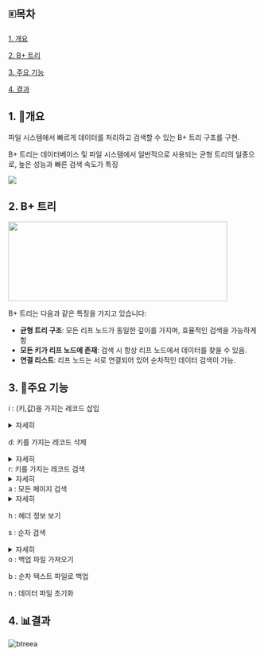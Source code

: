 ## 🗉목차
[1. 개요](#1-개요)

[2. B+ 트리](#2-B-트리)

[3. 주요 기능](#3-주요-기능)

[4. 결과](#4-결과)

## 1. 🌳개요

파일 시스템에서 빠르게 데이터를 처리하고 검색할 수 있는 B+ 트리 구조를 구현. 

B+ 트리는 데이터베이스 및 파일 시스템에서 일반적으로 사용되는 균형 트리의 일종으로, 높은 성능과 빠른 검색 속도가 특징

<img src="https://img.shields.io/badge/c++-00599C?style=flat-square&logo=c%2B%2B&logoColor=white">

## 2. B+ 트리
<img src="https://github.com/user-attachments/assets/23c7fe29-dddf-4b57-abe7-489a6ebda450" width="440" height="160"/>

B+ 트리는 다음과 같은 특징을 가지고 있습니다:
- **균형 트리 구조**: 모든 리프 노드가 동일한 깊이를 가지며, 효율적인 검색을 가능하게 함
- **모든 키가 리프 노드에 존재**: 검색 시 항상 리프 노드에서 데이터를 찾을 수 있음.
- **연결 리스트**: 리프 노드는 서로 연결되어 있어 순차적인 데이터 검색이 가능.

## 3. 🔧주요 기능

i : (키,값)을 가지는 레코드 삽입

<details>
<summary>자세히</summary>

레코드 중복 검사: 삽입하려는 키가 이미 존재하는지 확인. 존재할 경우 삽입을 중단.

노드 탐색: 삽입 위치를 찾기 위해 스택을 사용하여 트리를 탐색. 스택이 비어 있으면 새로운 루트를 생성.

노드 분할 처리: 현재 페이지가 가득 차면 노드를 분할, 새로운 키를 부모 노드에 삽입.

레코드 추가: 노드에 공간이 있다면 새로운 레코드를 추가.

디스크 기록: 모든 작업이 완료된 후, 변경된 페이지를 디스크에 기록.
  <details>
  <summary>코드 펼치기</summary>

```
# include "stdio.h"
# include "string.h"
# include "BTree.h"

extern BufferManager *bufferManager;
extern BTreeHeader *bTreeHeader;
Key splitNode(BTreePagePtr page, Key key, int newPage, int index);
 /*리프가 아닌 노드를 분할*/
Key splitLeaf(BTreePagePtr page, BTreeRecord *record, int index);
 /*리프노드를 분할*/
BOOL insertRecord(BTreeRecord *newRecord){
	/*(key, value)를 갖는 레코드 추가 */
	int index = 0, leftPage = 0, rightPage = 0;
	BOOL finished = FALSE, ret;
	STACK * stack;
	Key key = newRecord -> key;
	BTreePagePtr page = (BTreePagePtr)malloc(bufferManager -> pageSize);
	if(findRecord(key, page)) return FALSE;
	while(finished == FALSE){
		stack = pop();
		if(stack == NULL){
			/*stack 이 비었다면 새로운 루트 생성 : 트리 높이 1 증가 */
			leftPage = bTreeHeader -> rootPage;
			bTreeHeader -> rootPage = newBTreePage();
			initBTreePage(page, bTreeHeader -> rootPage, FALSE);
			CHILD(page, 0) = leftPage;
			index = 0;
		} else {
			/*삽입이 일어날 노드를 읽어 온다 */
			index = stack -> index;
			if(rightPage != 0){
				readBTreePage(stack -> pageNo, page);
			}
		}
		if(isFull(page)){
			/*노드가 꽉 찼다면 split하고, 부모 노드에 삽입할 키를 얻는다*/
			if(ISLEAF(page)){
				key = splitLeaf(page, newRecord, index);
			}else{
				key = splitNode(page, key, rightPage, index);
			}

		rightPage= PAGENO(page);
		} else {
			/* 노드에 공간에 있다면 레코드를 추가 */
			if (ISLEAF(page)) {
				ret= addRecord(page, newRecord, index);
			} else {
				ret= addKey(page, key, rightPage, index);
			}
			finished= TRUE;
		}
	}
	/* 레코드가 제대로 추가되었으면, 실제로 디스크에 기록 */
	if (ret) writeBTreePage(PAGENO(page), page);
	free(page);
	return ret;
}
Key splitNode(BTreePagePtr page, Key newKey, int rightPage, int index) {
	/* 리프가 아닌 노드를 분할 */
	BTreePagePtr bigPage=
		(BTreePagePtr)malloc(bufferManager->pageSize+sizeof(Key)+sizeof(int));
	int key= 0, midIndex= 0;
	initBTreePage(bigPage, -2, FALSE);
	/* 기존 키와 새로운 키를 복사 */
	copyNode(page, bigPage, 0, KEYCNT(page));
	addKey(bigPage, newKey, rightPage, index);
	/* 상위 노드에 삽입될 키를 설정 */
	midIndex= KEYCNT(bigPage) / 2;
	key= KEY(bigPage, midIndex);
	/* Overflow가 일어난 노드에 분배 */
	copyNode(bigPage, page, 0, midIndex);
	index= newBTreePage();
	writeBTreePage(PAGENO(page), page);
	/* 새로 할당된 노드에 분배 */
	initBTreePage(page, index, FALSE);
	copyNode(bigPage, page, midIndex+1, KEYCNT(bigPage)-midIndex-1);
	writeBTreePage(PAGENO(page), page);
	free(bigPage);

	return key;
}
Key splitLeaf(BTreePagePtr page, BTreeRecord * newRecord, int index) {
		/*리프노드를 분할*/
	BTreePagePtr bigPage=
		(BTreePagePtr)malloc(bufferManager->pageSize+sizeof(BTreeRecord));
	int key= 0, midIndex= 0;
		/*기존 레코드와 새로운 레코드를 복사*/
	initBTreePage(bigPage, -2, TRUE);
	copyNode(page, bigPage, 0, KEYCNT(page));
	addRecord(bigPage, newRecord, index);
		/*상위노드에 삽입될 키를 설정, ceiling(bigNode의 key개수/2)+1*/
	midIndex= KEYCNT(bigPage) / 2-1+KEYCNT(bigPage) % 2;
	key= RECORD(bigPage, midIndex).key;
		/*Overflow가 일어난 노드에 분배*/
	copyNode(bigPage, page, 0, midIndex+1);
	index= NEXT(page);
	NEXT(page)= newBTreePage();
	writeBTreePage(PAGENO(page), page);
		/*새로 할당된 노드에 분배*/
	initBTreePage(page, NEXT(page), TRUE);
	NEXT(page)= index;
	copyNode(bigPage, page, midIndex+1, KEYCNT(bigPage)-midIndex-1);
	writeBTreePage(PAGENO(page), page);
	free(bigPage);
	return key;
}
```
  </details>
</details>

d: 키를 가지는 레코드 삭제
<details>
<summary>자세히</summary>
  
레코드 존재 확인: 삭제하려는 키가 존재하는지 확인합니다. 존재하지 않으면 함수가 종료됩니다.
  
노드 탐색: 삭제할 키가 있는 노드를 찾기 위해 스택을 사용하여 트리를 탐색합니다.

레코드 삭제: 키가 있는 노드에서 레코드를 삭제합니다.

언더플로우 처리: 노드에서 레코드를 삭제한 후, 노드의 키 수가 최소 허용치를 밑돌면 형제 노드와 합병하거나 키를 재분배합니다.

루트 노드 처리: 루트 노드가 비게 되면 새로운 루트를 설정합니다
  <details>
  <summary>코드 펼치기</summary>
    
    ```
    #include "BTree.h"
extern BufferManager * bufferManager;
extern BTreeHeader * bTreeHeader;
void mergeNode(BTreePagePtr child, BTreePagePtr sibling, BTreePagePtr parent, STACK * stack);
	/*리프가 아닌 노드를 합병*/
void mergeLeaf(BTreePagePtr child, BTreePagePtr sibling, BTreePagePtr parent, STACK * stack); 
	/*리프 노드를 합병*/
BOOL redistributeLeaf(BTreePagePtr child, BTreePagePtr sibling, BTreePagePtr parent, int i);
	/*리프가 아닌 노드를 재분배*/
BOOL redistributeNode(BTreePagePtr child, BTreePagePtr sibling, BTreePagePtr parent, int i);
	/*리프 노드를 재분배*/ 
int selectSibling(BTreePagePtr sibling, BTreePagePtr parent, STACK * stack);
	/*재분배에 참여하는 형제노드를 선택한다*/
BOOL deleteRecord(Key key){
	/*key를 갖는 레코드 삭제*/
	int i= 0;
	BOOL finished= FALSE, ret;
	STACK * stack;
	BTreePagePtr child 	= (BTreePagePtr)malloc(bufferManager-> pageSize); 
	BTreePagePtr sibling 	= (BTreePagePtr)malloc(bufferManager-> pageSize); 
	BTreePagePtr parent 	= (BTreePagePtr)malloc(bufferManager-> pageSize); 
	BTreePagePtr temp;
	if (findRecord(key, child) ==FALSE) return FALSE;
	while (finished == FALSE) {
		stack= pop(); 
		if (ISLEAF(child)) {
			ret= removeRecord(child, stack->index);
		} else {
			ret= removeKey(child, stack->index);
		}
		if (stack-> pageNo == bTreeHeader-> rootPage) {
			if (KEYCNT(child) == 0 && ISLEAF(child)== FALSE) {
				/*루트가 비게면 0번째 자식을 새로운 루트로 삼는다 */ 				
				freeBTreePage(child);
				bTreeHeader-> rootPage= CHILD(child, 0);
				return TRUE;
			}		
			finished= TRUE;
		} else if (KEYCNT(child) < MIN(child)) { 
			stack= peek();
			
			i=selectSibling(sibling, parent, stack);
	if (i == -1) {
		if(ISLEAF(child)){
			mergeLeaf(child, sibling, parent, stack);
		}else{
			mergeNode(child, sibling, parent, stack);
		}
	}else{
		if(ISLEAF(child)){
		redistributeLeaf(child, sibling, parent,i);
		}else{
		redistributeNode(child, sibling, parent, i);
		}
		finished=TRUE;
	}
	temp=child;
	child=parent;
	parent=temp;
}else{
	finished=TRUE;
  }
}
	writeBTreePage(PAGENO(child),child);
	free(child);
	free(sibling);
	free(parent);
	return TRUE;
}

void mergeNode(BTreePagePtr child, BTreePagePtr sibling, BTreePagePtr parent, STACK * stack){
	/*리프가 아닌 노드를 합병*/
	int j=0;
	BTreePagePtr temp;
	if(stack->index == KEYCNT(parent)){
		temp=sibling;
		sibling=child;
		child=temp;

		stack-> index--;
		readBTreePage(CHILD(parent, stack-> index), child);
	} else {
		readBTreePage(CHILD(parent, stack-> index+1), sibling);
	}
	KEY(child, KEYCNT(child))= KEY(parent, stack-> index);
	CHILD(child, KEYCNT(child)+1)= CHILD(sibling, 0);
	KEYCNT(child) ++;
	for(j= 0; j < KEYCNT(sibling); j++) {
		copyKey(KEYPTR(sibling, j), KEYPTR(child, KEYCNT(child)));
		KEYCNT(child) ++;
	}
	writeBTreePage(PAGENO(child), child);
	freeBTreePage(sibling);
}
void mergeLeaf(BTreePagePtr child, BTreePagePtr sibling,
		BTreePagePtr parent, STACK * stack) {
	/*리프 노드를 합병*/
	int j= 0;
	BTreePagePtr temp;
	if (stack-> index == KEYCNT(parent)) {
		temp= sibling;
		sibling= child;
		child= temp;
		stack->index--;
		readBTreePage(CHILD(parent, stack-> index), child);
	} else {
		readBTreePage(CHILD(parent, stack-> index+1), sibling);
	}
	for (j= 0; j < KEYCNT(sibling); j++) {
		copyRecord(RECORDPTR(sibling)+j, RECORDPTR(child)+KEYCNT(child));
		KEYCNT(child) ++;
	}
	NEXT(child)= NEXT(sibling);
	writeBTreePage(PAGENO(child), child);
	freeBTreePage(sibling);
}

BOOL redistributeLeaf(BTreePagePtr child,BTreePagePtr sibling,BTreePagePtr parent,int i){
	/*리프노드를 재분배*/
	int moveCount = (KEYCNT(child)+KEYCNT(sibling)) / 2-KEYCNT(child);
	int j=0;
	if(RECORD(child,0).key < RECORD(sibling,0).key){
		for(j=0;j<moveCount;j++){
			copyRecord(RECORDPTR(sibling)+j,RECORDPTR(child)+KEYCNT(child)+j);
		}
		KEYCNT(child) += moveCount;
		KEYCNT(sibling) -= moveCount;
		/*왼쪽으로 이동*/
		for(j=0;j<KEYCNT(sibling);j++){
			copyRecord(RECORDPTR(sibling)+moveCount+j,RECORDPTR(sibling)+j);
		}
		KEY(parent,i)=RECORD(child,KEYCNT(child)-1).key;
	}
	else{
		/*오른쪽으로 이동*/
		for(j=KEYCNT(child);j>0;j--){
			copyRecord(RECORDPTR(child)+j-1,RECORDPTR(child)+moveCount+j-1);
		}
		KEYCNT(child) += moveCount;
		KEYCNT(sibling) -= moveCount;
		for(j=0;j<moveCount;j++){
			copyRecord(RECORDPTR(sibling)+KEYCNT(sibling)+j,RECORDPTR(child)+j);
		}
		KEY(parent,i)=RECORD(sibling,KEYCNT(sibling)-1).key;
	}
	writeBTreePage(PAGENO(child),child);
	writeBTreePage(PAGENO(sibling),sibling);
	return TRUE;
}

BOOL redistributeNode(BTreePagePtr child, BTreePagePtr sibling, BTreePagePtr parent, int i)
{
	/*리프 노드를 재분배*/
	int moveCount= (KEYCNT(child)+KEYCNT(sibling)) / 2-KEYCNT(child);
	int j= 0;
	if (KEY(child, 0) < KEY(sibling, 0))
	{
		/*Underflow가 일어난 노드를 채운다*/
		KEY(child, KEYCNT(child))= KEY(parent, i);
		CHILD(child, KEYCNT(child)+1)= CHILD(sibling, 0);
		for (j= 0; j < moveCount-1; j++)
		{
			copyKey(KEYPTR(sibling, j), KEYPTR(child, KEYCNT(child)+j+1));
		}
		KEYCNT(child) += moveCount;
			/*부모 노드로 중간 키 값을 복사*/
		KEY(parent, i)= KEY(sibling, moveCount-1);
			/*재분배에 참여한 sibling을 정리*/
		KEYCNT(sibling) -= moveCount;
		CHILD(sibling, 0)= CHILD(sibling, moveCount);
		for (j=0; j < KEYCNT(sibling); j++)
		{
			copyKey(KEYPTR(sibling, moveCount+j), KEYPTR(sibling, j));
		}
	}
	else
	{
		/*Underflow가 일어난 노드를 정리*/
		for (j= KEYCNT(child); j > 0; j--)
		{
			copyKey(KEYPTR(child, j-1), KEYPTR(child, j-1+moveCount));
		}
		CHILD(child, moveCount)= CHILD(child, 0);
		KEYCNT(child) += moveCount;
			/*Underflow가 일어난 노드를 채운다*/
		KEYCNT(sibling) -= moveCount;
		KEY(child, moveCount-1)= KEY(parent, i);
		for (j= 0; j < moveCount-1; j++)
		{
			copyKey(KEYPTR(sibling, KEYCNT(sibling)+j+1), KEYPTR(child,j));
		}
		CHILD(child, 0)= CHILD(sibling, KEYCNT(sibling)+1);
			/*부모 노드로 중간 키 값을 복사*/
		KEY(parent, i)= KEY(sibling, KEYCNT(sibling));
			

}
 writeBTreePage(PAGENO(child), child);
 writeBTreePage(PAGENO(sibling), sibling);
 return TRUE;
}
int selectSibling(BTreePagePtr sibling, BTreePagePtr parent, STACK *stack){
	/*재분배에 참여하는 형제 노드를 선택한다*/
	int i= -1;
	readBTreePage(stack->pageNo, parent);
	if(stack->index == 0){
		readBTreePage(CHILD(parent, 1), sibling);
		if (KEYCNT(sibling)
		>(ISLEAF(sibling)? bTreeHeader->minRecord:bTreeHeader->minKey)){
			i= stack->index;
		}
	}else if (stack->index == KEYCNT(parent)){
		readBTreePage(CHILD(parent, stack->index-1), sibling);
		if(KEYCNT(sibling)
			> (ISLEAF(sibling) ?bTreeHeader->minRecord:bTreeHeader -> minKey)){
				i= stack -> index-1;
		}
	}else {
		readBTreePage(CHILD(parent, stack->index+1), sibling);
		if(KEYCNT(sibling)
			> (ISLEAF(sibling)
			? bTreeHeader-> minRecord
			: bTreeHeader-> minKey)){
				i= stack-> index;
		}else{
			readBTreePage(CHILD(parent, stack->index-1), sibling);
			if(KEYCNT(sibling)
				>(ISLEAF(sibling)
				? bTreeHeader-> minRecord
				: bTreeHeader-> minKey)){
					i= stack->index-1;
			}
		}
	}
	return i;
}
    ```
  </details>
</details>
r: 키를 가지는 레코드 검색
<details>
<summary>자세히</summary>
  
사용자가 입력한 키를 통해 레코드를 검색하고, 그 결과를 출력하는 메인 로직

특정 키를 가진 레코드를 실제로 검색하는 retrieveRecord 함수
<details>
<summary>코드 펼치기</summary>
  
  ```
  case 'r':    // 키를 가지는 레코드 검색
    fscanf(stdin, "%i", &record.key);  // 사용자로부터 키 입력 받기
    if (retrieveRecord(record.key, &record)) {
        printf("Retrieve (%d, %s) : success\n", record.key, record.value);  // 성공 메시지 출력
    } else {
        printf("Retrieve (%d) : fail\n", record.key);  // 실패 메시지 출력
    }
    break;

  ```
키 입력: fscanf를 사용하여 사용자로부터 검색할 키를 입력받음.

레코드 검색: retrieveRecord 함수를 호출하여 해당 키에 대한 레코드를 검색.

결과 출력: 검색 성공 여부에 따라 성공 메시지 또는 실패 메시지를 출력.
```
BOOL retrieveRecord(Key key, BTreeRecord *record) {
    /* 인덱스 셋으로부터 레코드 검색 */
    BTreePagePtr page = (BTreePagePtr)malloc(bufferManager->pageSize);
    int i = 0;
    BOOL found = FALSE;

    if (findRecord(key, page)) {  // 키가 있는 페이지 찾기
        i = peek()->index;  // 키의 인덱스 얻기
        copyRecord(RECORDPTR(page) + i, record);  // 레코드 복사
        found = TRUE;  // 레코드 발견
    }

    free(page);  // 할당된 페이지 메모리 해제
    return found;  // 레코드 발견 여부 반환
}
```
페이지 할당: BTreePagePtr page를 사용하여 검색할 페이지에 대한 메모리를 할당.

레코드 검색: findRecord(key, page)를 호출하여 지정된 키가 존재하는 페이지를 찾음.

인덱스 찾기: 키가 발견되면, peek()->index를 통해 해당 키의 인덱스를 얻음.

레코드 복사: copyRecord 함수를 사용하여 페이지에서 레코드를 복사.

메모리 해제: 사용이 끝난 페이지 메모리를 해제.

결과 반환: 레코드가 발견되었는지를 나타내는 불리언 값을 반환.
</details>
</details>
a : 모든 페이지 검색
<details>
<summary>자세히</summary>
  
헤더 페이지 제외: 페이지 번호 0은 헤더 페이지(검색에서 제외), 1부터 시작.
  
페이지 읽기: 각 페이지를 순차적으로 읽어들이며, 페이지가 존재하는 동안 반복.

페이지 정보 출력: 읽어들인 페이지가 내부 노드인지 리프 노드인지에 따라 적절한 정보를 출력.

내부 노드: 페이지 번호, 다음 페이지, 키 개수, 키 리스트를 출력.

리프 노드: 페이지 번호, 레코드 개수, 레코드 정보를 출력.

페이지 종료: 모든 페이지를 읽은 후 종료.
<details>
<summary>코드 펼치기</summary>
  
  ```
  void retrieveAllPages() {
	/*모든 페이지 검색*/
	/*0 페이지는 헤더페이지이므로 제외 1페이지부터 순차 검색*/

	BTreePagePtr page = (BTreePagePtr)malloc(bufferManager->pageSize);
	int i = 1;
	while (readBTreePage(i, page)) {
		if (ISLEAF(page) == FALSE) {
			printf("페이지번호   : %d (내부노드)\n", PAGENO(page));
			printf("다음페이지   : %d\n", NEXT(page));
			printf("키의개수     : %d\n", KEYCNT(page));
			printf("키리스트     : ");
			for (int j = 0; (j < KEYCNT(page)); j++) {
				printf("%d, (%d), ", CHILD(page, j), KEY(page, j));
			}
			printf("%d\n", CHILD(page, KEYCNT(page)));
			printf("--------------------------------------\n");

		}
		else {
			printf("페이지번호 : %d (리프노드)\n", PAGENO(page));
			printf("레코드개수 : %d\n", KEYCNT(page));
			for (int j = 0; (j < KEYCNT(page)); j++) {
				printf("%d %s\n", RECORD(page, j).key, RECORD(page, j).value);
			}
			printf("다음페이지 : %d\n", NEXT(page));
			printf("--------------------------------------\n");

		}
		i++;
	}
}
  ```
</details>
</details>

h : 헤더 정보 보기

s : 순차 검색
<details>
<summary>자세히</summary>
특정 키를 순차적으로 검색하는 기능을 수행

사용자가 입력한 키를 기반으로 리프 노드에서 해당 키를 찾아 그 값을 출력
<details>
<summary>코드 펼치기</summary>

```
void Sequential_Search(void) {
    BTreePagePtr page = (BTreePagePtr)malloc(bufferManager->pageSize);  // 페이지 포인터 할당
    int i = 1;  // 페이지 번호 초기화
    int Searchkey;  // 검색할 키
    int r = 0;  // 검색 결과 플래그 초기화
    scanf("%d", &Searchkey);  // 사용자로부터 검색할 키 입력 받기

    while (readBTreePage(i, page)) {  // 페이지를 순차적으로 읽기
        if (ISLEAF(page) == FALSE) {
            // 내부 노드인 경우 처리 (현재는 비워둠)
        } else {
            // 리프 노드인 경우
            for (int j = 0; j < KEYCNT(page); j++) {
                // 현재 페이지의 레코드에서 키 검색
                if (Searchkey == RECORD(page, j).key) {
                    printf("%d %s\n", RECORD(page, j).key, RECORD(page, j).value);  // 키와 값 출력
                    r = 1;  // 키를 찾았음을 표시
                    break;  // 키를 찾았으므로 루프 종료
                }
            }
        }
        i++;  // 다음 페이지로 이동
    }

    if (r == 0) {
        printf("Sequential_Search (%d) : fail\n", Searchkey);  // 키를 찾지 못한 경우 메시지 출력
    }
}

```
페이지 포인터 할당: BTreePagePtr page를 사용하여 검색할 페이지에 대한 메모리를 할당.

페이지 번호 초기화: int i = 1;로 페이지 번호를 초기화하여 1번 페이지부터 검색을 시작.

사용자 입력: scanf("%d", &Searchkey);를 통해 사용자가 검색할 키를 입력받음.

페이지 읽기 루프: while (readBTreePage(i, page))를 통해 페이지를 순차적으로 읽기 시작.

리프 노드 처리: 리프 노드에 도달하면, 페이지의 모든 레코드를 순회하며 입력된 키와 비교.

키 검색: 각 레코드의 키와 입력된 Searchkey를 비교하여 일치하는 경우, 해당 레코드의 키와 값을 출력.

결과 플래그: 키를 찾으면 r 변수를 1로 설정하고, 루프를 종료.

검색 결과 출력: 모든 페이지를 검색한 후, 키를 찾지 못한 경우 실패 메시지를 출력.
</details>
</details>
o : 백업 파일 가져오기

b : 순차 텍스트 파일로 백업

n : 데이터 파일 초기화

## 4. 📊결과

![btreea](https://github.com/user-attachments/assets/81146467-1a97-41d6-9bd4-b3db8c75255b)
